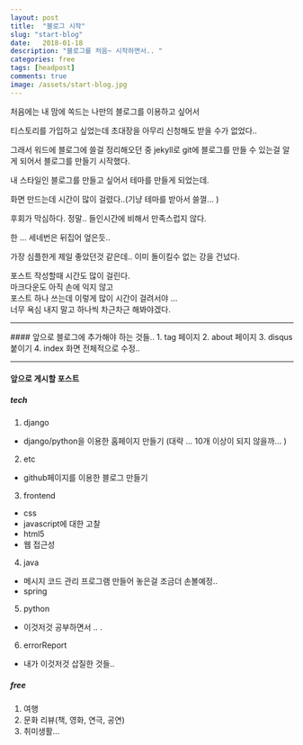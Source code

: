 ```yaml
---
layout: post
title:  "블로그 시작"
slug: "start-blog"
date:   2018-01-18
description: "블로그를 처음~ 시작하면서.. "
categories: free
tags: [headpost]
comments: true
image: /assets/start-blog.jpg
---
```

처음에는 내 맘에 쏙드는 나만의 블로그를 이용하고 싶어서

티스토리를 가입하고 싶었는데 초대장을 아무리 신청해도 받을 수가 없었다..

그래서 워드에 블로그에 쓸걸 정리해오던 중 jekyll로 git에 블로그를 만들 수 있는걸 알게 되어서 블로그를 만들기 시작했다.  


내 스타일인 블로그를 만들고 싶어서 테마를 만들게 되었는데.

화면 만드는데 시간이 많이 걸렸다..(기냥 테마를 받아서 쓸껄... )

후회가 막심하다. 정말..  들인시간에 비해서 만족스럽지 않다. 

한 ... 세네번은 뒤집어 엎은듯..  

가장 심플한게 제일 좋았던것 같은데.. 이미 돌이킬수 없는 강을 건넜다.

포스트 작성할때 시간도 많이 걸린다.  <br>
마크다운도 아직 손에 익지 않고 <br>
포스트 하나 쓰는데 이렇게 많이 시간이 걸려서야 ...<br> 
너무 욕심 내지 말고 하나씩 차근차근 해봐야겠다. <br> 

<hr>
#### 앞으로 블로그에 추가해야 하는 것들.. 
1. tag 페이지 
2. about 페이지 
3. disqus 붙이기 
4. index 화면 전체적으로 수정..  

<hr> 

#### 앞으로 게시할 포스트
##### tech
1. django 
- django/python을 이용한 홈페이지 만들기 (대략 ... 10개 이상이 되지 않을까...  )

2. etc 
- github페이지를 이용한 블로그 만들기 

3. frontend 
- css
- javascript에 대한 고찰 
- html5 
- 웹 접근성 

4. java 
- 메시지 코드 관리 프로그램 만들어 놓은걸 조금더 손볼예정.. 
- spring

5. python 
- 이것저것 공부하면서 .. .

6. errorReport 
- 내가 이것저것 삽질한 것들.. 

##### free
1. 여행
2. 문화 리뷰(책, 영화, 연극, 공연)
3. 취미생활... 
